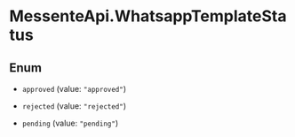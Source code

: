 # MessenteApi.WhatsappTemplateStatus

## Enum


* `approved` (value: `"approved"`)

* `rejected` (value: `"rejected"`)

* `pending` (value: `"pending"`)


